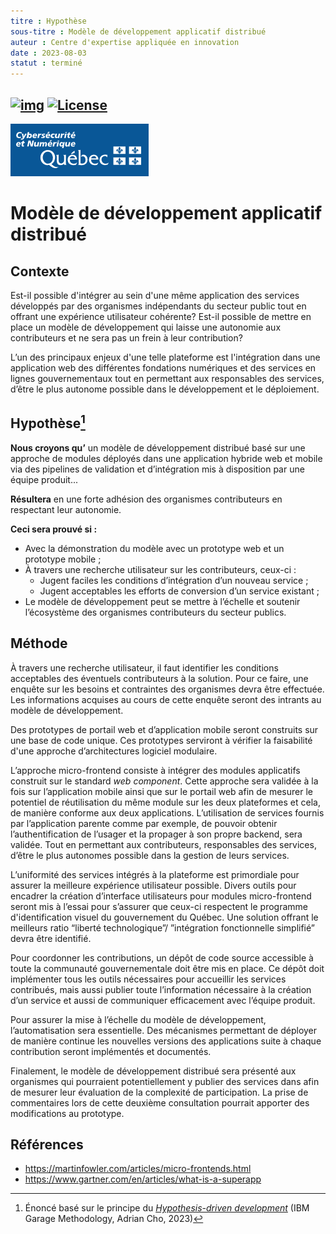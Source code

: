 ```yaml
---
titre : Hypothèse
sous-titre : Modèle de développement applicatif distribué
auteur : Centre d'expertise appliquée en innovation
date : 2023-08-03
statut : terminé
---
```



<!-- ENTETE -->
[![img](https://img.shields.io/badge/Lifecycle-Experimental-339999)](https://www.quebec.ca/gouv/politiques-orientations/vitrine-numeriqc/accompagnement-des-organismes-publics/demarche-conception-services-numeriques)
[![License](https://img.shields.io/badge/Licence-LiLiQ--P-blue)](../LICENCE)
---
![Logo MCN](https://github.com/CQEN-QDCE/.github/blob/main/images/mcn.png)
<!-- FIN ENTETE -->

# Modèle de développement applicatif distribué 

## Contexte 

Est-il possible d'intégrer au sein d'une même application des services développés par des organismes indépendants du secteur public tout en offrant une expérience utilisateur cohérente? Est-il possible de mettre en place un modèle de développement qui laisse une autonomie aux contributeurs et ne sera pas un frein à leur contribution? 

L’un des principaux enjeux d'une telle plateforme est l'intégration dans une application web des différentes fondations numériques et des services en lignes gouvernementaux tout en permettant aux responsables des services, d’être le plus autonome possible dans le développement et le déploiement. 

## Hypothèse[^1]

**Nous croyons qu’** un modèle de développement distribué basé sur une approche de modules déployés dans une application hybride web et mobile via des pipelines de validation et d’intégration mis à disposition par une équipe produit... 

**Résultera** en une forte adhésion des organismes contributeurs en respectant leur autonomie. 

**Ceci sera prouvé si :** 

* Avec la démonstration du modèle avec un prototype web et un prototype mobile ; 
* À travers une recherche utilisateur sur les contributeurs, ceux-ci : 
    * Jugent faciles les conditions d’intégration d’un nouveau service ; 
    * Jugent acceptables les efforts de conversion d’un service existant ;  
* Le modèle de développement peut se mettre à l’échelle et soutenir l’écosystème des organismes contributeurs du secteur publics. 

## Méthode 

À travers une recherche utilisateur, il faut identifier les conditions acceptables des éventuels contributeurs à la solution. Pour ce faire, une enquête sur les besoins et contraintes des organismes devra être effectuée. Les informations acquises au cours de cette enquête seront des intrants au modèle de développement.

Des prototypes de portail web et d’application mobile seront construits sur une base de code unique. Ces prototypes serviront à vérifier la faisabilité d'une approche d’architectures logiciel modulaire.

L’approche micro-frontend consiste à intégrer des modules applicatifs construit sur le standard *web component*. Cette approche sera validée à la fois sur l’application mobile ainsi que sur le portail web afin de mesurer le potentiel de réutilisation du même module sur les deux plateformes et cela, de manière conforme aux deux applications. L’utilisation de services fournis par l’application parente comme par exemple, de pouvoir obtenir l’authentification de l’usager et la propager à son propre backend, sera validée. Tout en permettant aux contributeurs, responsables des services, d’être le plus autonomes possible dans la gestion de leurs services.

L’uniformité des services intégrés à la plateforme est primordiale pour assurer la meilleure expérience utilisateur possible. Divers outils pour encadrer la création d’interface utilisateurs pour modules micro-frontend seront mis à l’essai pour s’assurer que ceux-ci respectent le programme d'identification visuel du gouvernement du Québec. Une solution offrant le meilleurs ratio “liberté technologique”/ ”intégration fonctionnelle simplifié” devra être identifié. 

Pour coordonner les contributions, un dépôt de code source accessible à toute la communauté gouvernementale doit être mis en place. Ce dépôt doit implémenter tous les outils nécessaires pour accueillir les services contribués, mais aussi publier toute l’information nécessaire à la création d’un service et aussi de communiquer efficacement avec l’équipe produit. 

Pour assurer la mise à l’échelle du modèle de développement, l’automatisation sera essentielle. Des mécanismes permettant de déployer de manière continue les nouvelles versions des applications suite à chaque contribution seront implémentés et documentés. 

Finalement, le modèle de développement distribué sera présenté aux organismes qui pourraient potentiellement y publier des services dans afin de mesurer leur évaluation de la complexité de participation. La prise de commentaires lors de cette deuxième consultation pourrait apporter des modifications au prototype. 


## Références 
* https://martinfowler.com/articles/micro-frontends.html 
* https://www.gartner.com/en/articles/what-is-a-superapp 

[^1]: Énoncé basé sur le principe du [*Hypothesis-driven development*](https://www.ibm.com/garage/method/practices/learn/practice_hypothesis_driven_development) (IBM Garage Methodology, Adrian Cho, 2023)